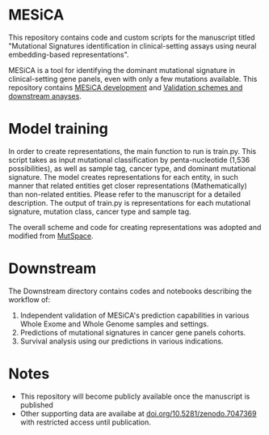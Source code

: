 # MESiCA

This repository contains code and custom scripts for the manuscript titled "Mutational Signatures identification in clinical-setting assays using neural embedding-based representations". 

MESiCA is a tool for identifying the dominant mutational signature in clinical-setting gene panels, even with only a few mutations available. 
This repository contains [MESiCA development](#Model) and [Validation schemes and downstream anayses](#Downstream). 

<a name="Model"/>

# Model training
In order to create representations, the main function to run is train.py. This script takes as input mutational classification by penta-nucleotide (1,536 possibilities), as well as sample tag, cancer type, and dominant mutational signature. 
The model creates representations for each entity, in such manner that related entities get closer representations (Mathematically) than non-related entities. Please refer to the manuscript for a detailed description. 
The output of train.py is representations for each mutational signature, mutation class, cancer type and sample tag.

The overall scheme and code for creating representations was adopted and modified from [MutSpace](https://github.com/ma-compbio/MutSpace).

<a name="Downstream"/>

# Downstream
The Downstream directory contains codes and notebooks describing the workflow of:
  1. Independent validation of MESiCA's prediction capabilities in various Whole Exome and Whole Genome samples and settings.
  2. Predictions of mutational signatures in cancer gene panels cohorts.
  3. Survival analysis using our predictions in various indications. 

# Notes
- This repository will become publicly available once the manuscript is published
- Other supporting data are availabe at [doi.org/10.5281/zenodo.7047369](https://doi.org/10.5281/zenodo.7047369) with restricted access until publication.
